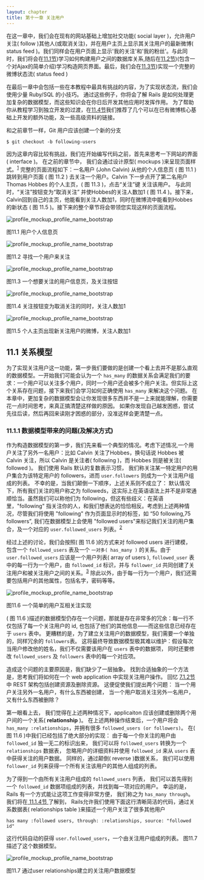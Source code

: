 ```yaml
---
layout: chapter
title: 第十一章 关注用户
---
```

在这一章中，我们会在现有的网站基础上增加社交功能( social layer )，允许用户关注( follow )其他人(或取消关注)，并在用户主页上显示其关注用户的最新微博( status feed )。我们同样会在用户页面上显示'我的关注'和'我的粉丝'。与此同时，我们将会在[11.1节](chapter11.html#sec-11-1))学习如何构建用户之间的数据库关系,随后在[11.2节](chapter11.html#sec-11-2))(包含一个对Ajax的简单介绍)学习构造网页界面。最后，我们会在[11.3节](chapter11.html#sec-11-3))实现一个完整的微博状态流( status feed )

在最后一章中会包括一些在本教程中最具有挑战的内容，为了实现状态流，我们会使用少量 Ruby/SQL 的小技巧。 通过这些例子，你将会了解 Rails 是如何处理更加复杂的数据模型，而这些知识会在你日后开发其他应用时发挥作用。 为了帮助你从教程学习到独立开发的过渡，在[11.4节](chapter11.html#sec-11-4)我们推荐了几个可以在已有微博核心基础上开发的额外功能，及一些高级资料的链接。

和之前章节一样，Git 用户应该创建一个新的分支

```
$ git checkout -b following-users
```

因为这章内容比较有挑战，我们在开始编写代码之前，首先来思考一下网站的界面( interface )。 在之前的章节中， 我们会通过设计原型( mockups )来呈现页面样式。<sup>[1](#fn-1)</sup> 完整的页面流程如下：一名用户 (John Calvin) 从他的个人信息页 ( 图 11.1 ) 跳转到用户页面 ( 图 11.2 ) 去关注一个用户。Calvin 下一步点开了第二名用户 Thomas Hobbes 的个人主页，( 图 11.3 )，点击“关注”键 关注该用户。 与此同时，“关注”按钮变为“取消关注” 并使Hobbes的关注人数加1 ( 图 11.4 )。接下来，Calvin回到自己的主页，他能看到关注人数加1，同时在微博流中能看到Hobbes的新状态 ( 图 11.5 )。接下来的整个章节将会带领您实现这样的页面流程。

![profile_mockup_profile_name_bootstrap](assets/images/figures/page_flow_profile_mockup_bootstrap.png)

图11.1 用户个人信息页

![profile_mockup_profile_name_bootstrap](assets/images/figures/page_flow_user_index_mockup_bootstrap.png)

图11.2 寻找一个用户来关注

![profile_mockup_profile_name_bootstrap](assets/images/figures/page_flow_other_profile_follow_button_mockup_bootstrap.png)

图11.3 一个想要关注的用户信息页，及关注按钮

![profile_mockup_profile_name_bootstrap](assets/images/figures/page_flow_other_profile_unfollow_button_mockup_bootstrap.png)

图11.4 关注按钮变为取消关注的同时，关注人数加1

![profile_mockup_profile_name_bootstrap](assets/images/figures/page_flow_home_page_feed_mockup_bootstrap.png)

图11.5 个人主页出现新关注用户的微博，关注人数加1

<h2 id="sec-11-1">11.1 关系模型</h2>

为了实现关注用户这一功能，第一步我们要做的是创建一个看上去并不是那么直观的数据模型。一开始我们可能会认为一个 `has_many` 的数据关系会满足我们的要求：一个用户可以关注多个用户，同时一个用户还会被多个用户关注。但实际上这个关系存在问题，接下来我们会学习如何正确使用 `has_many` 来解决这个问题。 在本章中，更加复杂的数据模型会让你发现很多东西并不是一上来就能理解，你需要花一点时间思考，来真正搞清楚这样做的原因。 如果你发现自己越发困惑，尝试先往后读，然后再回来读刚才困惑的部分，没准这样会更清楚一点。

<h3 id="sec-11-1-1">11.1.1 数据模型带来的问题(及解决方式) </h3>

作为构造数据模型的第一步，我们先来看一个典型的情况。考虑下述情况,一个用户关注了另外一名用户：比如 Calvin 关注了Hobbes，换句话说 Hobbes 被 Calvin 关注，所以 Calvin 是关注者( following )，而 Hobbes 则是被关注( followed )。 我们使用 Rails 默认的复数表示习惯， 我们称关注某一特定用户的用户集合为该特定用户的 followers，进而 `user.followers` 则成为一个关注用户组成的列表。 不幸的是，当我们颠倒一下顺序，上述关系则不成立了： 默认情况下，所有我们关注的用户称之为 followeds，这实际上在英语语法上并不是非常通顺恰当。虽然我们可以称他们为 following，但这有些歧义：在英语里，"following" 指关注你的人，和我们想表达的恰恰相反。考虑到上述两种情况，尽管我们将使用 "following" 作为页面显示时的标签，如 “50 following,75 followers”, 我们在数据模型上会使用 "followed users"来标记我们关注的用户集合，及一个对应的 `user.followed_users` 列表。<sup>[2](#fn-2)</sup>

经过上述的讨论，我们会按照( 图 11.6 )的方式来对 followed users 进行建模， 包含一个 `followed_users` 表及一个 `一对多( has_many )` 的关系。由于 `user.followed_users` 应该是一个用户列表( array of users ), `followed_user` 表中的每一行为一个用户，由 `followed_id` 标识，并与 `follower_id` 共同创建了关注用户和被关注用户之间的关系。<sup>[3](#fn-3)</sup> 除此以外，由于每一行为一个用户，我们还需要包括用户的其他属性，包括名字，密码等等。

![profile_mockup_profile_name_bootstrap](assets/images/figures/naive_user_has_many_followed_users.png)

图11.6 一个简单的用户互相关注实现

( 图 11.6 )描述的数据模型仍存在一个问题，那就是存在非常多的冗余：每一行不仅包括了每一个关注用户的 id, 也包括了他们的其他信息——而这些信息已经存在于 `users` 表中。 更糟糕的是，为了建立关注用户的数据模型，我们需要一个单独的，同样冗余的 `followers`表。 这将最终导致数据模型极其难以维护：假设每次当用户修改他的姓名，我们不仅需要该用户在 `users` 表中的数据项， 同时还要修改 `followed_users` 及 `followers` 表中的每一个对应项。

造成这个问题的主要原因是，我们缺少了一层抽象。 找到合适抽象的一个方法是，思考我们将如何在一个 web application 中实现关注用户操作。 回忆 [7.1.2节](chapter7.html#sec-7-1-2)中 REST 架构包括创建资源及删除资源。 这便促使我们提出两个问题： 当一个用户关注另外一名用户，有什么东西被创建， 当一个用户取消关注另外一名用户，又有什么东西被删除？

第一眼看上去， 我们觉得在上述两种情况下，applicaiton 应该创建或删除两个用户间的一个关系( **relationship** )。 在上述两种操作结束后，一个用户将会 `has_many :relationships`，并拥有很多 `followed_users (or followers)`。 在( 图 11.6 )中我们已经包括了绝大部分的实现： 由于每一个你关注的用户由 `followed_id` 独一无二的标识出来， 我们可以将 `followed_users` 转换为一个 `relationships` 数据表， 忽略用户的详细资料并使用 `followed_id` 来从 `users` 表中获得关注的用户数据。 同样的，通过颠倒( reverse )数据关系， 我们可以使用 `follower_id` 列来获得一个所有关注该用户的其他人组成的列表。

为了得到一个由所有关注用户组成的 `followed_users` 列表， 我们可以首先得到一个 `followed_id` 数据项组成的列表，并找到每一项对应的用户。 幸运的是，Rails 有一个方式能让这项工作变得非常方便， 我们称之为 `has_many through`。 我们将在[ 11.1.4节 ](chapter11.html#sec-11-1-4)了解到， Rails允许我们使用下面这行清晰简洁的代码，通过关系数据表( relationships table )来描述一个用户关注了很多其他用户

```
has many :followed users, through: :relationships, source: "followed id"
```

这行代码自动的获得 ``user.followed_users``，一个由关注用户组成的列表。 图11.7 描述了这个数据模型。

![profile_mockup_profile_name_bootstrap](assets/images/figures/user_has_many_followed_users.png)

图11.7 通过user relationships建立的关注用户数据模型










